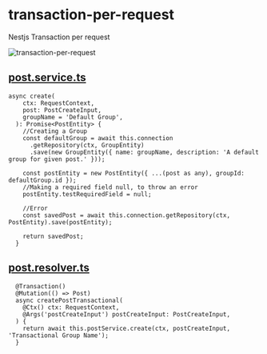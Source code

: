 # transaction-per-request
Nestjs Transaction per request

![transaction-per-request](https://user-images.githubusercontent.com/13861835/176965621-25e27d41-6e45-46ee-8c28-c805683ac8fd.gif)

## [post.service.ts](https://github.com/kiaksarg/nestJs-transaction-per-request/blob/2da00a0550875abc96584248842721cd6cede2c9/src/modules/posts/service/post.service.ts#L21)

```
async create(
    ctx: RequestContext,
    post: PostCreateInput,
    groupName = 'Default Group',
  ): Promise<PostEntity> {
    //Creating a Group
    const defaultGroup = await this.connection
      .getRepository(ctx, GroupEntity)
      .save(new GroupEntity({ name: groupName, description: 'A default group for given post.' }));

    const postEntity = new PostEntity({ ...(post as any), groupId: defaultGroup.id });
    //Making a required field null, to throw an error
    postEntity.testRequiredField = null;

    //Error
    const savedPost = await this.connection.getRepository(ctx, PostEntity).save(postEntity);

    return savedPost;
  }
```


## [post.resolver.ts](https://github.com/kiaksarg/nestJs-transaction-per-request/blob/2da00a0550875abc96584248842721cd6cede2c9/src/modules/api/post/post.resolver.ts#L32)
```
  @Transaction()
  @Mutation(() => Post)
  async createPostTransactional(
    @Ctx() ctx: RequestContext,
    @Args('postCreateInput') postCreateInput: PostCreateInput,
  ) {
    return await this.postService.create(ctx, postCreateInput, 'Transactional Group Name');
  }
```
